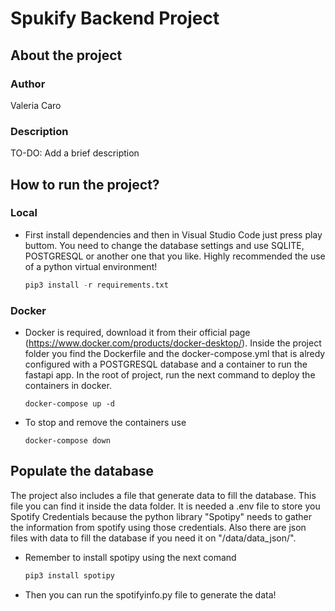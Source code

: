 # Spukify Backend Project

## About the project

### Author

Valeria Caro 

### Description

TO-DO: Add a brief description

## How to run the project?
### Local
- First install dependencies and then in Visual Studio Code just press play buttom. You need to change the database settings and use SQLITE, POSTGRESQL or another one that you like. Highly recommended the use of a python virtual environment!

    ```python
    pip3 install -r requirements.txt
    ```

### Docker

- Docker is required, download it from their official page (https://www.docker.com/products/docker-desktop/). Inside the project folder you find the Dockerfile and the docker-compose.yml that is alredy configured with a POSTGRESQL database and a container to run the fastapi app. In the root of project, run the next command to deploy the containers in docker.

    ```docker
    docker-compose up -d
    ```

- To stop and remove the containers use

    ```docker
    docker-compose down
    ```
## Populate the database

The project also includes a file that generate data to fill the database. This file you can find it inside the data folder. It is needed a .env file to store you Spotify Credentials because the python library "Spotipy" needs to gather the information from spotify using those credentials. Also there are json files with data to fill the database if you need it on "/data/data_json/".

- Remember to install spotipy using the next comand

    ```python
    pip3 install spotipy
    ```
- Then you can run the spotifyinfo.py file to generate the data!




